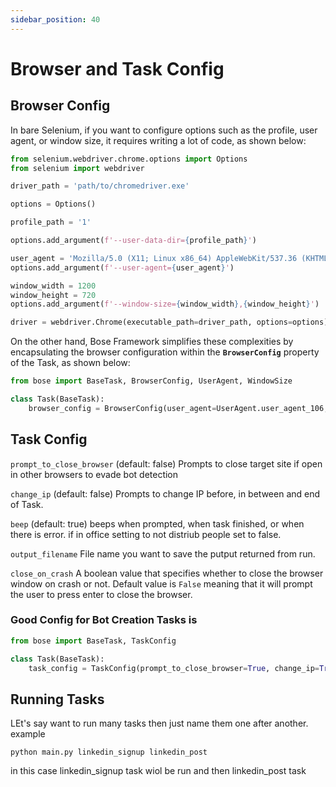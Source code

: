 ```yaml
---
sidebar_position: 40
---
```

# Browser and Task Config

## Browser Config

In bare Selenium, if you want to configure options such as the profile, user agent, or window size, it requires writing a lot of code, as shown below:

```python
from selenium.webdriver.chrome.options import Options
from selenium import webdriver

driver_path = 'path/to/chromedriver.exe'

options = Options()

profile_path = '1'

options.add_argument(f'--user-data-dir={profile_path}')

user_agent = 'Mozilla/5.0 (X11; Linux x86_64) AppleWebKit/537.36 (KHTML, like Gecko) Chrome/106.0.0.0 Safari/537.37")'
options.add_argument(f'--user-agent={user_agent}')

window_width = 1200
window_height = 720
options.add_argument(f'--window-size={window_width},{window_height}')

driver = webdriver.Chrome(executable_path=driver_path, options=options)
```

On the other hand, Bose Framework simplifies these complexities by encapsulating the browser configuration within the **`BrowserConfig`** property of the Task, as shown below:

```python
from bose import BaseTask, BrowserConfig, UserAgent, WindowSize

class Task(BaseTask):
    browser_config = BrowserConfig(user_agent=UserAgent.user_agent_106, window_size=WindowSize.window_size_1280_720, profile=1)
```


## Task Config

<!-- `change_ip_on_start` (default: false)
Prompts to Change IP when task is started -->

`prompt_to_close_browser` (default: false)
Prompts to close target site if open in other browsers to evade bot detection

`change_ip` (default: false)
Prompts to change IP before, in between and end of Task. 

`beep` (default: true)
beeps when prompted, when task finished, or when there is error. 
if in office setting to not distriub people set to false. 

`output_filename`
File name you want to save the putput returned from run.

`close_on_crash`
A boolean value that specifies whether to close the browser window on crash or not. Default value is `False` meaning that it will prompt the user to press enter to close the browser.

### Good Config for Bot Creation Tasks is 


```python
from bose import BaseTask, TaskConfig

class Task(BaseTask):
    task_config = TaskConfig(prompt_to_close_browser=True, change_ip=True)
```

## Running Tasks

LEt's say want to run many tasks then just name them one after another. example
```
python main.py linkedin_signup linkedin_post
```
in this case linkedin_signup task wiol be run and then linkedin_post task
